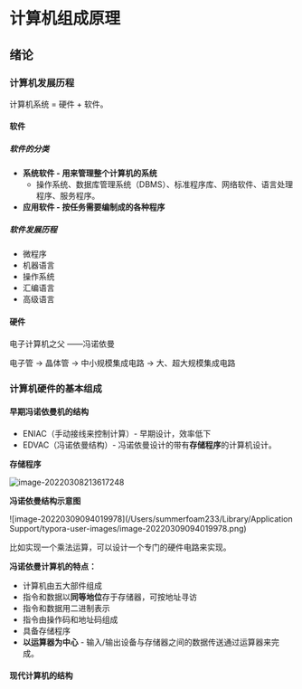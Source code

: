 # 计算机组成原理

## 绪论

### 计算机发展历程

计算机系统 = 硬件 + 软件。

#### 软件

##### 软件的分类

- **系统软件 - 用来管理整个计算机的系统**
  - 操作系统、数据库管理系统（DBMS）、标准程序库、网络软件、语言处理程序、服务程序。
- **应用软件 - 按任务需要编制成的各种程序**

##### 软件发展历程

- 微程序
- 机器语言
- 操作系统
- 汇编语言
- 高级语言

#### 硬件

电子计算机之父 ——冯诺依曼

电子管 -> 晶体管 -> 中小规模集成电路 -> 大、超大规模集成电路

### 计算机硬件的基本组成

#### 早期冯诺依曼机的结构

- ENIAC（手动接线来控制计算）- 早期设计，效率低下
- EDVAC（冯诺依曼结构）- 冯诺依曼设计的带有**存储程序**的计算机设计。

**存储程序**

![image-20220308213617248](https://summerfoam233-image.oss-cn-beijing.aliyuncs.com/img/image-20220308213617248.png)

**冯诺依曼结构示意图**

![image-20220309094019978](/Users/summerfoam233/Library/Application Support/typora-user-images/image-20220309094019978.png)

比如实现一个乘法运算，可以设计一个专门的硬件电路来实现。

**冯诺依曼计算机的特点：**

- 计算机由五大部件组成
- 指令和数据以**同等地位**存于存储器，可按地址寻访
- 指令和数据用二进制表示
- 指令由操作码和地址码组成
- 具备存储程序
- **以运算器为中心** - 输入/输出设备与存储器之间的数据传送通过运算器来完成。

#### 现代计算机的结构























